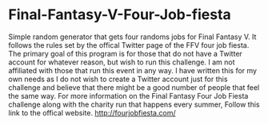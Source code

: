 # Final-Fantasy-V-Four-Job-fiesta

Simple random generator that gets four randoms jobs for Final Fantasy V. It follows the rules set by the offical Twitter page of the FFV four job fiesta. The primary goal of this program is for those that do not have a Twitter account for whatever reason, but wish to run this challenge. 
I am not affiliated with those that run this event in any way. I have written this for my own needs as I do not wish to create a Twitter account just for this challenge and believe that there might be a good number of people that feel the same way. 
For more information on the Final Fantasy Four Job Fiesta challenge along with the charity run that happens every summer, Follow this link to the offical website. http://fourjobfiesta.com/
